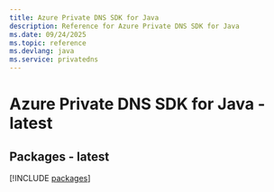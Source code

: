 ```yaml
---
title: Azure Private DNS SDK for Java
description: Reference for Azure Private DNS SDK for Java
ms.date: 09/24/2025
ms.topic: reference
ms.devlang: java
ms.service: privatedns
---
```

# Azure Private DNS SDK for Java - latest
## Packages - latest
[!INCLUDE [packages](private-dns-index.md)]